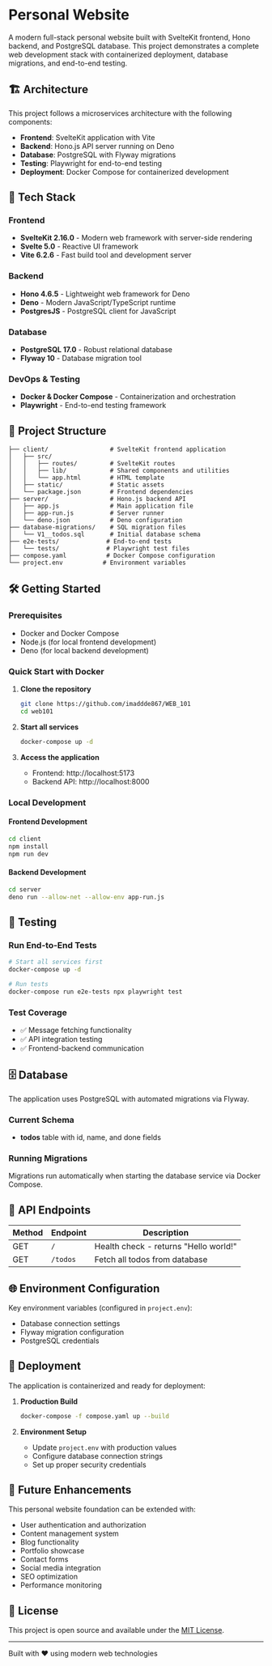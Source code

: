 # Personal Website

A modern full-stack personal website built with SvelteKit frontend, Hono backend, and PostgreSQL database. This project demonstrates a complete web development stack with containerized deployment, database migrations, and end-to-end testing.

## 🏗️ Architecture

This project follows a microservices architecture with the following components:

- **Frontend**: SvelteKit application with Vite
- **Backend**: Hono.js API server running on Deno
- **Database**: PostgreSQL with Flyway migrations
- **Testing**: Playwright for end-to-end testing
- **Deployment**: Docker Compose for containerized development

## 🚀 Tech Stack

### Frontend
- **SvelteKit 2.16.0** - Modern web framework with server-side rendering
- **Svelte 5.0** - Reactive UI framework
- **Vite 6.2.6** - Fast build tool and development server

### Backend
- **Hono 4.6.5** - Lightweight web framework for Deno
- **Deno** - Modern JavaScript/TypeScript runtime
- **PostgresJS** - PostgreSQL client for JavaScript

### Database
- **PostgreSQL 17.0** - Robust relational database
- **Flyway 10** - Database migration tool

### DevOps & Testing
- **Docker & Docker Compose** - Containerization and orchestration
- **Playwright** - End-to-end testing framework

## 📁 Project Structure

```
├── client/                 # SvelteKit frontend application
│   ├── src/
│   │   ├── routes/         # SvelteKit routes
│   │   ├── lib/            # Shared components and utilities
│   │   └── app.html        # HTML template
│   ├── static/             # Static assets
│   └── package.json        # Frontend dependencies
├── server/                 # Hono.js backend API
│   ├── app.js              # Main application file
│   ├── app-run.js          # Server runner
│   └── deno.json           # Deno configuration
├── database-migrations/    # SQL migration files
│   └── V1__todos.sql       # Initial database schema
├── e2e-tests/             # End-to-end tests
│   └── tests/             # Playwright test files
├── compose.yaml           # Docker Compose configuration
└── project.env           # Environment variables
```

## 🛠️ Getting Started

### Prerequisites
- Docker and Docker Compose
- Node.js (for local frontend development)
- Deno (for local backend development)

### Quick Start with Docker

1. **Clone the repository**
   ```bash
   git clone https://github.com/imaddde867/WEB_101
   cd web101
   ```

2. **Start all services**
   ```bash
   docker-compose up -d
   ```

3. **Access the application**
   - Frontend: http://localhost:5173
   - Backend API: http://localhost:8000

### Local Development

#### Frontend Development
```bash
cd client
npm install
npm run dev
```

#### Backend Development
```bash
cd server
deno run --allow-net --allow-env app-run.js
```

## 🧪 Testing

### Run End-to-End Tests
```bash
# Start all services first
docker-compose up -d

# Run tests
docker-compose run e2e-tests npx playwright test
```

### Test Coverage
- ✅ Message fetching functionality
- ✅ API integration testing
- ✅ Frontend-backend communication

## 🗄️ Database

The application uses PostgreSQL with automated migrations via Flyway.

### Current Schema
- **todos** table with id, name, and done fields

### Running Migrations
Migrations run automatically when starting the database service via Docker Compose.

## 🔧 API Endpoints

| Method | Endpoint | Description |
|--------|----------|-------------|
| GET    | `/`      | Health check - returns "Hello world!" |
| GET    | `/todos` | Fetch all todos from database |

## 🌐 Environment Configuration

Key environment variables (configured in `project.env`):
- Database connection settings
- Flyway migration configuration
- PostgreSQL credentials

## 🚀 Deployment

The application is containerized and ready for deployment:

1. **Production Build**
   ```bash
   docker-compose -f compose.yaml up --build
   ```

2. **Environment Setup**
   - Update `project.env` with production values
   - Configure database connection strings
   - Set up proper security credentials

## 🔮 Future Enhancements

This personal website foundation can be extended with:
- User authentication and authorization
- Content management system
- Blog functionality
- Portfolio showcase
- Contact forms
- Social media integration
- SEO optimization
- Performance monitoring

## 📝 License

This project is open source and available under the [MIT License](LICENSE).

---

Built with ❤️ using modern web technologies
